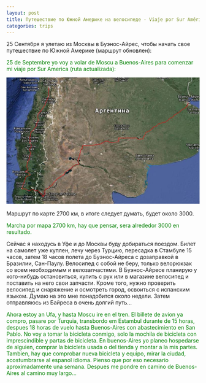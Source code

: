 ```yaml
---
layout: post
title: Путешествие по Южной Америке на велосипеде - Viaje por Sur América en bicicleta
categories: trips
---
```


25 Сентября я улетаю из Москвы в Буэнос-Айрес, чтобы начать свое путешествие по Южной Америке (маршрут обновлен):
  
<p style="color: green;">25 de Septembre yo voy a volar de Moscu a Buenos-Aires para comenzar mi viaje por Sur America (ruta actualizada):</p>

<a href="/assets/america/z9.jpg"><img src="/assets/america/z7.jpg" width="640"></a>

Маршрут по карте 2700 км, в итоге следует думать, будет около 3000. 

<p style="color: green;">Marcha por mapa 2700 km, hay que pensar, sera alrededor 3000 en resultado.</p>

Сейчас я находусь в Уфе и до Москвы буду добираться поездом. Билет на самолет уже куплен, лечу через Турцию, пересадка в Стамбуле 15 часов, затем 18 часов полета до Буэнос-Айреса с дозаправкой в Бразилии, Сан-Паулу. Велосипед с собой не беру, только  велорюкзак со всем необходимым и велозапчастями. В Буэнос-Айресе планирую у кого-нибудь остановиться, купить с рук или в магазине велосипед и поставить на него свои запчасти. Кроме того, нужно проверить велосипед и снаряжение и осмотреть город, освоиться с испанским языком. Думаю на это мне понадобится около недели. Затем отправляюсь из Байреса в очень долгий путь...

<p style="color: green;">Ahora estoy an Ufa, y hasta Moscu ire en el tren. El billete de avion ya compro, pasare por Turquia, transbordo em Estambul durante de 15 horas, despues 18 horas de vuelo hasta Buenos-Aires con abastecimiento en San Pablo. No voy a tomar la bicicleta conmigo, solo la mochila de bicicleta con imprescindible y partas de bicicleta. En buenos-Aires yo planeo hospedarse de alguien, comprar la bicicleta usada o del tienda y montar a la mis partes. Tambien, hay que comprobar nueva bicicleta y equipo, mirar la ciudad, acostumbrarse al espanol idioma. Pienso que por eso necesario aproximadamente una semana. Despues me pondre en camino de Buenos-Aires al camino muy largo...</p>
